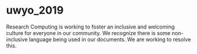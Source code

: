 # uwyo_2019

Research Computing is working to foster an inclusive and welcoming culture for everyone in our community. We recognize there is some non-inclusive language being used in our documents. We are working to resolve this.
